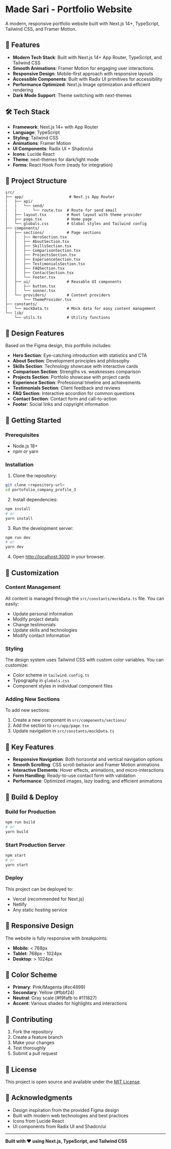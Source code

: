 # Made Sari - Portfolio Website

A modern, responsive portfolio website built with Next.js 14+, TypeScript, Tailwind CSS, and Framer Motion.

## 🚀 Features

- **Modern Tech Stack**: Built with Next.js 14+ App Router, TypeScript, and Tailwind CSS
- **Smooth Animations**: Framer Motion for engaging user interactions
- **Responsive Design**: Mobile-first approach with responsive layouts
- **Accessible Components**: Built with Radix UI primitives for accessibility
- **Performance Optimized**: Next.js Image optimization and efficient rendering
- **Dark Mode Support**: Theme switching with next-themes

## 🛠️ Tech Stack

- **Framework**: Next.js 14+ with App Router
- **Language**: TypeScript
- **Styling**: Tailwind CSS
- **Animations**: Framer Motion
- **UI Components**: Radix UI + Shadcn/ui
- **Icons**: Lucide React
- **Theme**: next-themes for dark/light mode
- **Forms**: React Hook Form (ready for integration)

## 📁 Project Structure

```
src/
├── app/                    # Next.js App Router
|   ├── api/
|   |   └── send/
|   |       └── route.tsx  # Route for send email
│   ├── layout.tsx         # Root layout with theme provider
│   ├── page.tsx           # Home page
│   └── globals.css        # Global styles and Tailwind config
├── components/
│   ├── sections/          # Page sections
│   │   ├── HeroSection.tsx
│   │   ├── AboutSection.tsx
│   │   ├── SkillsSection.tsx
│   │   ├── ComparisonSection.tsx
│   │   ├── ProjectsSection.tsx
│   │   ├── ExperienceSection.tsx
│   │   ├── TestimonialsSection.tsx
│   │   ├── FAQSection.tsx
│   │   ├── ContactSection.tsx
│   │   └── Footer.tsx
│   ├── ui/                # Reusable UI components
│   │   ├── button.tsx
│   │   └── sonner.tsx
│   └── providers/         # Context providers
│       └── ThemeProvider.tsx
├── constants/
│   └── mockData.ts        # Mock data for easy content management
└── lib/
    └── utils.ts           # Utility functions
```

## 🎨 Design Features

Based on the Figma design, this portfolio includes:

- **Hero Section**: Eye-catching introduction with statistics and CTA
- **About Section**: Development principles and philosophy
- **Skills Section**: Technology showcase with interactive cards
- **Comparison Section**: Strengths vs. weaknesses comparison
- **Projects Section**: Portfolio showcase with project cards
- **Experience Section**: Professional timeline and achievements
- **Testimonials Section**: Client feedback and reviews
- **FAQ Section**: Interactive accordion for common questions
- **Contact Section**: Contact form and call-to-action
- **Footer**: Social links and copyright information

## 🚀 Getting Started

### Prerequisites

- Node.js 18+
- npm or yarn

### Installation

1. Clone the repository:

```bash
git clone <repository-url>
cd portofolio_company_profile_3
```

2. Install dependencies:

```bash
npm install
# or
yarn install
```

3. Run the development server:

```bash
npm run dev
# or
yarn dev
```

4. Open [http://localhost:3000](http://localhost:3000) in your browser.

## 📝 Customization

### Content Management

All content is managed through the `src/constants/mockData.ts` file. You can easily:

- Update personal information
- Modify project details
- Change testimonials
- Update skills and technologies
- Modify contact information

### Styling

The design system uses Tailwind CSS with custom color variables. You can customize:

- Color scheme in `tailwind.config.ts`
- Typography in `globals.css`
- Component styles in individual component files

### Adding New Sections

To add new sections:

1. Create a new component in `src/components/sections/`
2. Add the section to `src/app/page.tsx`
3. Update navigation in `src/constants/mockData.ts`

## 🎯 Key Features

- **Responsive Navigation**: Both horizontal and vertical navigation options
- **Smooth Scrolling**: CSS scroll-behavior and Framer Motion animations
- **Interactive Elements**: Hover effects, animations, and micro-interactions
- **Form Handling**: Ready-to-use contact form with validation
- **Performance**: Optimized images, lazy loading, and efficient animations

## 🔧 Build & Deploy

### Build for Production

```bash
npm run build
# or
yarn build
```

### Start Production Server

```bash
npm start
# or
yarn start
```

### Deploy

This project can be deployed to:

- Vercel (recommended for Next.js)
- Netlify
- Any static hosting service

## 📱 Responsive Design

The website is fully responsive with breakpoints:

- **Mobile**: < 768px
- **Tablet**: 768px - 1024px
- **Desktop**: > 1024px

## 🎨 Color Scheme

- **Primary**: Pink/Magenta (#ec4899)
- **Secondary**: Yellow (#fbbf24)
- **Neutral**: Gray scale (#f9fafb to #111827)
- **Accent**: Various shades for highlights and interactions

## 🤝 Contributing

1. Fork the repository
2. Create a feature branch
3. Make your changes
4. Test thoroughly
5. Submit a pull request

## 📄 License

This project is open source and available under the [MIT License](LICENSE).

## 🙏 Acknowledgments

- Design inspiration from the provided Figma design
- Built with modern web technologies and best practices
- Icons from Lucide React
- UI components from Radix UI and Shadcn/ui

---

**Built with ❤️ using Next.js, TypeScript, and Tailwind CSS**
